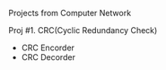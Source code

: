 Projects from Computer Network

Proj #1. CRC(Cyclic Redundancy Check)
  - CRC Encorder
  - CRC Decorder



